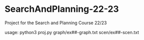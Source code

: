 # SearchAndPlanning-22-23
Project for the Search and Planning Course 22/23

usage: python3 proj.py graph/ex##-graph.txt scen/ex##-scen.txt
